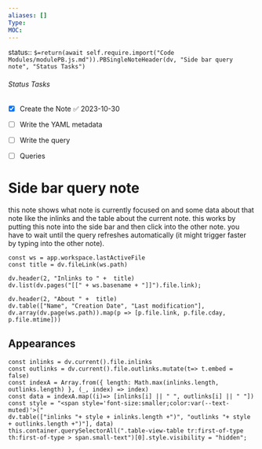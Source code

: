 ```yaml
---
aliases: []
Type: 
MOC:
---
```


status:: `$=return(await self.require.import("Code Modules/modulePB.js.md")).PBSingleNoteHeader(dv, "Side bar query note", "Status Tasks")`

###### Status Tasks
- [x] Create the Note ✅ 2023-10-30
- [ ] Write the YAML metadata
- [ ] Write the query
- [ ] Queries


# Side bar query note

this note shows what note is currently focused on and some data about that note like the inlinks and the table about the current note.
this works by putting this note into the side bar and then click into the other note.
you have to wait until the query refreshes automatically (it might trigger faster by typing into the other note).

```dataviewjs
const ws = app.workspace.lastActiveFile
const title = dv.fileLink(ws.path)

dv.header(2, "Inlinks to " +  title)
dv.list(dv.pages("[[" + ws.basename + "]]").file.link);

dv.header(2, "About " +  title)
dv.table(["Name", "Creation Date", "Last modification"], dv.array(dv.page(ws.path)).map(p => [p.file.link, p.file.cday, p.file.mtime]))
```



## Appearances

```dataviewjs
const inlinks = dv.current().file.inlinks
const outlinks = dv.current().file.outlinks.mutate(t=> t.embed = false)
const indexA = Array.from({ length: Math.max(inlinks.length, outlinks.length) }, (_, index) => index)
const data = indexA.map((i)=> [inlinks[i] || " ", outlinks[i] || " "])
const style = "<span style='font-size:smaller;color:var(--text-muted)'>("
dv.table(["inlinks "+ style + inlinks.length +")", "outlinks "+ style + outlinks.length +")"], data)
this.container.querySelectorAll(".table-view-table tr:first-of-type th:first-of-type > span.small-text")[0].style.visibility = "hidden";
```

